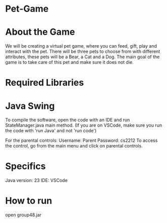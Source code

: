 # Pet-Game

# About the Game
We will be creating a virtual pet game, where you can feed, gift, play and interact with the pet. There will be three pets to choose from with different attributes, these pets will be a Bear, a Cat and a Dog. The main goal of the game is to take care of this pet and make sure it does not die.

# Required Libraries

# Java Swing
To compile the software, open the code with an IDE and run StateManager.java main method. (If you are on VSCode, make sure you run the code with 'run Java' and not 'run code')

For the parental controls:
Username: Parent 
Password: cs2212
To access the control, go from the main menu and click on parental controls.

# Specifics
Java version: 23 
IDE: VSCode

# How to run
open group48.jar
